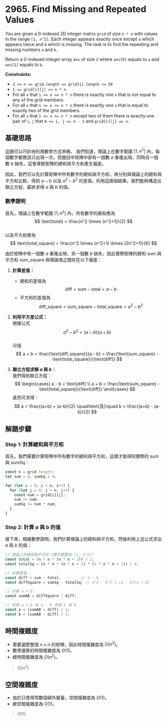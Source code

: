 # 2965. Find Missing and Repeated Values

You are given a 0-indexed 2D integer matrix `grid` of size `n * n` with values in the range `[1, n^2]`. 
Each integer appears exactly once except `a` which appears twice and `b` which is missing. 
The task is to find the repeating and missing numbers `a` and `b`.

Return a 0-indexed integer array `ans` of size `2` where `ans[0]` equals to `a` and `ans[1]` equals to `b`.

**Constraints:**

- `2 <= n == grid.length == grid[i].length <= 50`
- `1 <= grid[i][j] <= n * n`
- For all `x` that `1 <= x <= n * n` there is exactly one `x` that is not equal to any of the grid members.
- For all `x` that `1 <= x <= n * n` there is exactly one `x` that is equal to exactly two of the grid members.
- For all `x` that `1 <= x <= n * n` except two of them there is exactly one pair of `i`, `j` that `0 <= i, j <= n - 1` and `grid[i][j] == x`.

## 基礎思路

這題可以巧妙地利用數學方式來解。
我們知道，理論上在數字範圍 $[1, n^2]$ 內，每個數字都應該只出現一次，但題目中矩陣中卻有一個數 $a$ 重複出現，同時另一個數 $b$ 缺失，這會導致矩陣的總和與平方和產生偏差。  

因此，我們可以先計算矩陣中所有數字的總和與平方和，再分別與理論上的總和與平方和比較，得到 $a-b$ 以及 $a^2-b^2$ 的差值。利用這兩個結果，我們能夠構造出聯立方程，最終求得 $a$ 與 $b$ 的值。

### 數學證明

首先，理論上在數字範圍 $[1, n^2]$ 內，所有數字的總和應為  
$$
\text{total} = \frac{n^2 \times (n^2+1)}{2}
$$  
以及平方和應為  
$$
\text{total_square} = \frac{n^2 \times (n^2+1) \times (2n^2+1)}{6}
$$

由於矩陣中有一個數 $a$ 重複出現，另一個數 $b$ 缺失，因此實際矩陣的總和 $\text{sum}$ 與平方和 $\text{sum_square}$ 與理論值之間存在以下偏差：

1. **計算差值：**
    - 總和的差值為  
      $$
      \text{diff} = \text{sum} - \text{total} = a - b
      $$
    - 平方和的差值為  
      $$
      \text{diff_square} = \text{sum_square} - \text{total_square} = a^2 - b^2
      $$

2. **利用平方差公式：**  
   根據公式  
   $$
   a^2 - b^2 = (a - b)(a + b)
   $$  
   可得  
   $$
   a + b = \frac{\text{diff_square}}{a - b} = \frac{\text{sum_square} - \text{total_square}}{\text{diff}}
   $$

3. **聯立方程求解 $a$ 與 $b$：**  
   我們得到聯立方程：
   $$
   \begin{cases}
   a - b = \text{diff} \\
   a + b = \frac{\text{sum_square} - \text{total_square}}{\text{diff}}
   \end{cases}
   $$
   進而可求得：
   $$
   a = \frac{(a+b) + (a-b)}{2} \quad\text{及}\quad b = \frac{(a+b) - (a-b)}{2}
   $$

## 解題步驟

### Step 1: 計算總和與平方和

首先，我們需要計算矩陣中所有數字的總和與平方和，這樣才能得知實際的 $\text{sum}$ 與 $\text{sumSq}$：

```typescript
const n = grid.length;
let sum = 0, sumSq = 0;

for (let i = 0; i < n; i++) {
  for (let j = 0; j < n; j++) {
    const num = grid[i][j];
    sum += num;
    sumSq += num * num;
  }
}
```

### Step 2: 計算 $a$ 與 $b$ 的值

接下來，根據數學證明，我們計算理論上的總和與平方和，然後利用上述公式求出 $a$ 與 $b$ 的值：

```typescript
// 理論上的總和與平方和 (數字範圍為 [1, n^2])
const total = (n * n * (n * n + 1)) / 2;
const totalSq = (n * n * (n * n + 1) * (2 * n * n + 1)) / 6;

// 計算差值
const diff = sum - total;         // a - b
const diffSquare = sumSq - totalSq; // a^2 - b^2 = (a - b)(a + b)

// 計算 a + b
const sumAB = diffSquare / diff;

// 利用 a + b 與 a - b 求得 a 與 b
const a = (sumAB + diff) / 2;
const b = (sumAB - diff) / 2;
```

## 時間複雜度

- 需要遍歷整個 $n \times n$ 的矩陣，因此時間複雜度為 $O(n^2)$。
- 數學運算的時間複雜度為 $O(1)$。
- 總時間複雜度為 $O(n^2)$。

> $O(n^2)$

## 空間複雜度

- 由於只使用常數個額外變量，空間複雜度為 $O(1)$。
- 總空間複雜度為 $O(1)$。

> $O(1)$
